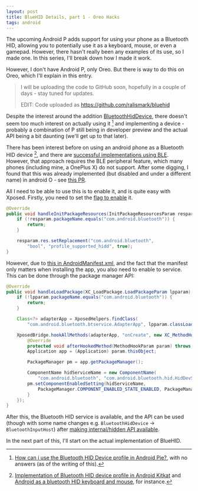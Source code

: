 ```yaml
---
layout: post
title: BlueHID Details, part 1 - Oreo Hacks
tags: android
---
```


The upcoming Android P adds support for using your phone as a Bluetooth HID, allowing you to potentially use it as a keyboard, mouse, or even a gamepad. However, there hasn't really been any examples of its use, so I made one. In this series, I'll break down how I made it work.

However, I don't have Android P, only Oreo. But there is way to do this on Oreo, which I'll explain in this entry.

<!--more-->

> I will be uploading the code to GitHub soon, hopefully in a couple of days - stay tuned for updates.
>
> EDIT: Code uploaded as <https://github.com/ralismark/bluehid>

Despite the interest around the addition [BluetoothHidDevice], there doesn't seem too much interest on actually using it [^1] and implementing a device - probably a combination of P still being in developer preview and the actual API being a bit daunting (we'll get up to that later).

[BluetoothHidDevice]: https://developer.android.com/reference/android/bluetooth/BluetoothHidDevice

[^1]: [How can i use the Bluetooth HID Device profile in Android Pie?](https://stackoverflow.com/q/53555092), with no answers (as of the writing of this).

There has been interest before on using an android phone as a Bluetooth HID device [^2], and there are [successful implementations using BLE][blehid]. However, that approach requires the BLE peripheral feature, which many phones (including mine, a OnePlus X) do not support. After some digging, I found that this was already implemented (but disabled and under a different name) in android O - see [this PR][commit].

[^2]: [Implementation of Bluetooth HID device profile in Android Kitkat](https://stackoverflow.com/q/29406726) and [Android as a bluetooth HID keyboard and mouse](https://stackoverflow.com/q/49189504), for instance.

[blehid]: https://github.com/kshoji/BLE-HID-Peripheral-for-Android

[commit]: https://android-review.googlesource.com/c/platform/packages/apps/Bluetooth/+/203832

 All I need to be able to use this is to enable it, and is quite easy with Xposed. Firstly, you need to set the [flag to enable][flag] it.

 [flag]: https://android.googlesource.com/platform/packages/apps/Bluetooth/+/oreo-release/res/values/config.xml#33

```java
@Override
public void handleInitPackageResources(InitPackageResourcesParam resparam) throws Throwable {
	if (!resparam.packageName.equals("com.android.bluetooth")) {
		return;
	}

	resparam.res.setReplacement("com.android.bluetooth",
		"bool", "profile_supported_hidd", true);
}
```

However, due to [this in AndroidManifest.xml][manifest], and the fact that the manifest only matters when installing the app, you also need to enable to service. This can be done through the package manager API:

[manifest]: https://android.googlesource.com/platform/packages/apps/Bluetooth/+/oreo-release/AndroidManifest.xml#384

```java
@Override
public void handleLoadPackage(XC_LoadPackage.LoadPackageParam lpparam) throws Throwable {
	if (!lpparam.packageName.equals("com.android.bluetooth")) {
		return;
	}

	Class<?> adapterApp = XposedHelpers.findClass(
		"com.android.bluetooth.btservice.AdapterApp", lpparam.classLoader);

	XposedBridge.hookAllMethods(adapterApp, "onCreate", new XC_MethodHook() {
		@Override
		protected void afterHookedMethod(MethodHookParam param) throws Throwable {
		Application app = (Application) param.thisObject;

		PackageManager pm = app.getPackageManager();

		ComponentName hidServiceName = new ComponentName(
			"com.android.bluetooth", "com.android.bluetooth.hid.HidDevService");
		pm.setComponentEnabledSetting(hidServiceName,
			PackageManager.COMPONENT_ENABLED_STATE_ENABLED, PackageManager.DONT_KILL_APP);
		}
	});
}
```

After this, the Bluetooth HID service is available, and the API can be used (though with some name changes e.g. `BluetoothHidDevice` → `BluetoothInputHost`) after [making internal/hidden API available][hidden].

[hidden]: https://github.com/anggrayudi/android-hidden-api

In the next part of this, I'll start on the actual implementation of BlueHID.
